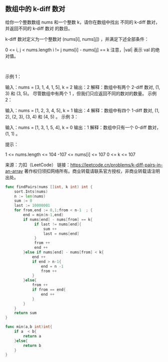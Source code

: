 ## 数组中的 k-diff 数对
给你一个整数数组 nums 和一个整数 k，请你在数组中找出 不同的 k-diff 数对，并返回不同的 k-diff 数对 的数目。

k-diff 数对定义为一个整数对 (nums[i], nums[j]) ，并满足下述全部条件：

0 <= i, j < nums.length
i != j
nums[i] - nums[j] == k
注意，|val| 表示 val 的绝对值。

 

示例 1：

输入：nums = [3, 1, 4, 1, 5], k = 2
输出：2
解释：数组中有两个 2-diff 数对, (1, 3) 和 (3, 5)。
尽管数组中有两个 1 ，但我们只应返回不同的数对的数量。
示例 2：

输入：nums = [1, 2, 3, 4, 5], k = 1
输出：4
解释：数组中有四个 1-diff 数对, (1, 2), (2, 3), (3, 4) 和 (4, 5) 。
示例 3：

输入：nums = [1, 3, 1, 5, 4], k = 0
输出：1
解释：数组中只有一个 0-diff 数对，(1, 1) 。
 

提示：

1 <= nums.length <= 104
-107 <= nums[i] <= 107
0 <= k <= 107

来源：力扣（LeetCode）
链接：https://leetcode.cn/problems/k-diff-pairs-in-an-array
著作权归领扣网络所有。商业转载请联系官方授权，非商业转载请注明出处。
```go
func findPairs(nums []int, k int) int {
    sort.Ints(nums)
    n := len(nums)
    sum := 0 
    last := 10000001
    for from,end := 0,1;from < n-1  ; {      
        end = min(n-1,end)
        if nums[end] - nums[from] == k{             
             if last != nums[end]{
                 sum ++
                 last = nums[end]
             }
             from ++
             end ++
        }else if nums[end] - nums[from] < k{
            end ++
            if end > n-1{
                end = n -1
                from ++
            }
        }else{
            from ++
            if from == end{
                end ++
            }
        }
    }
    return sum
}

func min(a,b int)int{
    if a  < b{
        return a
    }else{
        return b
    }
}
```
